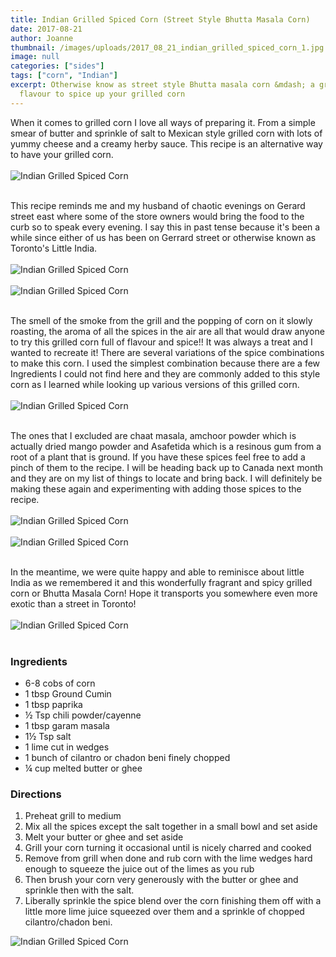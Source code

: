```yaml
---
title: Indian Grilled Spiced Corn (Street Style Bhutta Masala Corn)
date: 2017-08-21
author: Joanne
thumbnail: /images/uploads/2017_08_21_indian_grilled_spiced_corn_1.jpg
image: null
categories: ["sides"]
tags: ["corn", "Indian"]
excerpt: Otherwise know as street style Bhutta masala corn &mdash; a great alternative
  flavour to spice up your grilled corn
---
```

When it comes to grilled corn I love all ways of preparing it. From a simple smear of butter and sprinkle of salt to Mexican style grilled corn with lots of yummy cheese and a creamy herby sauce. This recipe is an alternative way to have your grilled corn.
<br>
<br>
![Indian Grilled Spiced Corn](/images/uploads/2017_08_21_indian_grilled_spiced_corn_2.jpg)
<br>
<br>

This recipe reminds me and my husband of chaotic evenings on Gerard street east where some of the store owners would bring the food to the curb so to speak every evening. I say this in past tense because it's been a while since either of us has been on Gerrard street or otherwise known as Toronto's Little India.
<br>
<br>
![Indian Grilled Spiced Corn](/images/uploads/2017_08_21_indian_grilled_spiced_corn_3.jpg)
<br>
<br>
![Indian Grilled Spiced Corn](/images/uploads/2017_08_21_indian_grilled_spiced_corn_4.jpg)
<br>
<br>

The smell of the smoke from the grill and the popping of corn on it slowly roasting, the aroma of all the spices in the air are all that would draw anyone to try this grilled corn full of flavour and spice!! It was always a treat and I wanted to recreate it! There are several variations of the spice combinations to make this corn. I used the simplest combination because there are a few Ingredients I could not find here and they are commonly added to this style corn as I learned while looking up various versions of this grilled corn.
<br>
<br>
![Indian Grilled Spiced Corn](/images/uploads/2017_08_21_indian_grilled_spiced_corn_5.jpg)
<br>
<br>

The ones that I excluded are chaat masala, amchoor powder which is actually dried mango powder and Asafetida which is a resinous gum from a root of a plant that is ground. If you have these spices feel free to add a pinch of them to the recipe. I will be heading back up to Canada next month and they are on my list of things to locate and bring back. I will definitely be making these again and experimenting with adding those spices to the recipe.
<br>
<br>
![Indian Grilled Spiced Corn](/images/uploads/2017_08_21_indian_grilled_spiced_corn_6.jpg)
<br>
<br>
![Indian Grilled Spiced Corn](/images/uploads/2017_08_21_indian_grilled_spiced_corn_7.jpg)
<br>
<br>

In the meantime, we were quite happy and able to reminisce about little India as we remembered it and this wonderfully fragrant and spicy grilled corn or Bhutta Masala Corn! Hope it transports you somewhere even more exotic than a street in Toronto!
<br>
<br>
![Indian Grilled Spiced Corn](/images/uploads/2017_08_21_indian_grilled_spiced_corn_8.jpg)
<br>
<br>

### Ingredients

* 6-8 cobs of corn
* 1 tbsp Ground Cumin
* 1 tbsp paprika
* ½ Tsp chili​ powder/cayenne
* 1 tbsp garam masala
* 1½ Tsp salt
* 1 lime cut in wedges
* 1 bunch of cilantro or chadon beni finely chopped
* ¼ cup melted butter or ghee

### Directions

1. Preheat grill to medium
2. Mix all the spices except the salt together in a small bowl and set aside
3. Melt your butter or ghee and set aside
4. Grill your corn turning it occasional until is nicely charred and cooked
5. Remove from grill when done and rub corn with the lime wedges hard enough to squeeze the juice out of the limes as you rub
6. Then brush your corn very generously with the butter or ghee and sprinkle then with the salt.
7. Liberally sprinkle the spice blend over the corn finishing them off with a little more lime juice squeezed over them and a sprinkle of chopped cilantro/chadon beni.

![Indian Grilled Spiced Corn](/images/uploads/2017_08_21_indian_grilled_spiced_corn_9.jpg)
